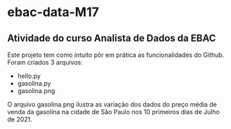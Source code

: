 # ebac-data-M17
## Atividade do curso Analista de Dados da EBAC

Este projeto tem como intuito pôr em prática as funcionalidades do Github. Foram criados 3 arquivos:
- hello.py
- gasolina.py
- gasolina.png

O arquivo gasolina.png ilustra as variação dos dados do preço média de venda da gasolina na cidade de São Paulo nos 10 primeiros dias de Julho de 2021.
